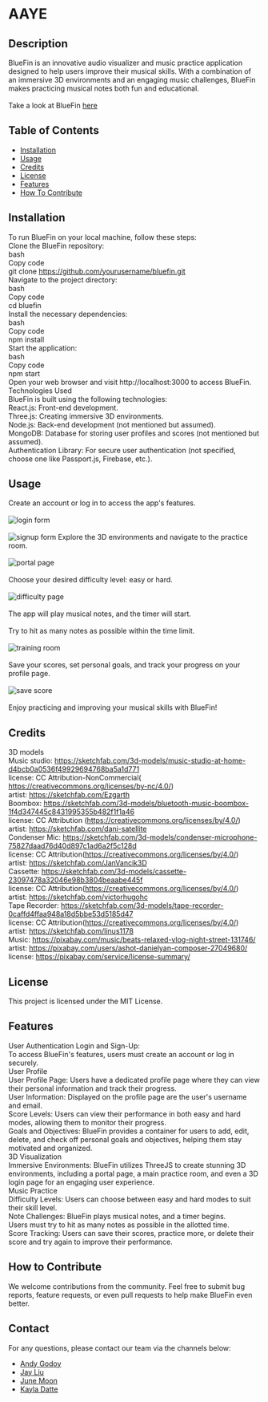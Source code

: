 # AAYE

## Description

BlueFin is an innovative audio visualizer and music practice application designed to help users improve their musical skills. With a combination of an immersive 3D environments and an engaging music challenges, BlueFin makes practicing musical notes both fun and educational.<br></br>
Take a look at BlueFin [here](https://murmuring-thicket-14542-74d2838aa204.herokuapp.com/)

## Table of Contents

- [Installation](#installation)
- [Usage](#usage)
- [Credits](#credits)
- [License](#license)
- [Features](#features)
- [How To Contribute](#how-to-contribute)

## Installation


To run BlueFin on your local machine, follow these steps:<br>
Clone the BlueFin repository:<br>
bash<br>
Copy code<br>
git clone https://github.com/yourusername/bluefin.git<br>
Navigate to the project directory:<br>
bash<br>
Copy code<br>
cd bluefin<br>
Install the necessary dependencies:<br>
bash<br>
Copy code<br>
npm install<br>
Start the application:<br>
bash<br>
Copy code<br>
npm start<br>
Open your web browser and visit http://localhost:3000 to access BlueFin.<br>
Technologies Used<br>
BlueFin is built using the following technologies:<br>
React.js: Front-end development.<br>
Three.js: Creating immersive 3D environments.<br>
Node.js: Back-end development (not mentioned but assumed).<br>
MongoDB: Database for storing user profiles and scores (not mentioned but assumed).<br>
Authentication Library: For secure user authentication (not specified, choose one like Passport.js, Firebase, etc.).<br>


## Usage

Create an account or log in to access the app's features.
<br></br>
![login form](./assets/login.png)
<br></br>
![signup form](./assets/signup.png)
Explore the 3D environments and navigate to the practice room.
<br></br>
![portal page](./assets/portal.png)
<br></br>
Choose your desired difficulty level: easy or hard.
<br></br>
![difficulty page](./assets/difficulty.png)
<br></br>
The app will play musical notes, and the timer will start.
<br></br>
Try to hit as many notes as possible within the time limit.
<br></br>
![training room](./assets/trainingroom.png)
<br></br>
Save your scores, set personal goals, and track your progress on your profile page.
<br></br>
![save score](./assets/savescore.png)
<br></br>
Enjoy practicing and improving your musical skills with BlueFin!

## Credits

3D models <br>
Music studio: https://sketchfab.com/3d-models/music-studio-at-home-d4bcb0a0536f49929694768ba5a1d771 <br>
license: CC Attribution-NonCommercial( https://creativecommons.org/licenses/by-nc/4.0/) <br>
artist: https://sketchfab.com/Ezgarth <br>
Boombox: https://sketchfab.com/3d-models/bluetooth-music-boombox-1f4d347445c8431995355b482f1f1a46 <br>
license: CC Attribution (https://creativecommons.org/licenses/by/4.0/) <br>
artist: https://sketchfab.com/dani-satellite<br>
Condenser Mic: https://sketchfab.com/3d-models/condenser-microphone-75827daad76d40d897c1ad6a2f5c128d<br>
license: CC Attribution(https://creativecommons.org/licenses/by/4.0/)<br>
artist: https://sketchfab.com/JanVancik3D<br>
Cassette: https://sketchfab.com/3d-models/cassette-23097478a32046e98b3804beaabe445f <br>
license: CC Attribution(https://creativecommons.org/licenses/by/4.0/)<br>
artist: https://sketchfab.com/victorhugohc<br>
Tape Recorder: https://sketchfab.com/3d-models/tape-recorder-0caffd4ffaa948a18d5bbe53d5185d47<br>
license: CC Attribution(https://creativecommons.org/licenses/by/4.0/)<br>
artist: https://sketchfab.com/linus1178<br>
Music: https://pixabay.com/music/beats-relaxed-vlog-night-street-131746/<br>
artist: https://pixabay.com/users/ashot-danielyan-composer-27049680/<br>
license: https://pixabay.com/service/license-summary/<br>

## License

This project is licensed under the MIT License.

## Features

User Authentication
Login and Sign-Up:<br>
To access BlueFin's features, users must create an account or log in securely.<br>
User Profile<br>
User Profile Page: Users have a dedicated profile page where they can view their personal information and track their progress.<br>
User Information: Displayed on the profile page are the user's username and email.<br>
Score Levels: Users can view their performance in both easy and hard modes, allowing them to monitor their progress.<br>
Goals and Objectives: BlueFin provides a container for users to add, edit, delete, and check off personal goals and objectives, helping them stay motivated and organized.<br>
3D Visualization<br>
Immersive Environments: BlueFin utilizes ThreeJS to create stunning 3D environments, including a portal page, a main practice room, and even a 3D login page for an engaging user experience.<br>
Music Practice<br>
Difficulty Levels: Users can choose between easy and hard modes to suit their skill level.<br>
Note Challenges: BlueFin plays musical notes, and a timer begins. <br>
Users must try to hit as many notes as possible in the allotted time.<br>
Score Tracking: Users can save their scores, practice more, or delete their score and try again to improve their performance.<br>

## How to Contribute

We welcome contributions from the community. Feel free to submit bug reports, feature requests, or even pull requests to help make BlueFin even better.

## Contact

For any questions, please contact our team via the channels below: <br>
* [Andy Godoy](https://github.com/AndyGodoy)
* [Jay Liu](https://github.com/Chapjae)
* [June Moon](https://github.com/moonjunsain)
* [Kayla Datte](https://github.com/kaylaasana)